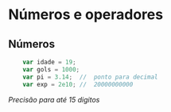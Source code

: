 # Números e operadores

## Números

```js
    var idade = 19;
    var gols = 1000;
    var pi = 3.14;  //  ponto para decimal
    var exp = 2e10; //  20000000000
```

*Precisão para até 15 digitos*